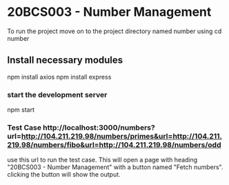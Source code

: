 # 20BCS003 - Number Management 
To run the project move on to the project directory named number using cd number

## Install necessary modules
npm install axios
npm install express

### start the development server
 npm start

### Test Case http://localhost:3000/numbers?url=http://104.211.219.98/numbers/primes&url=http://104.211.219.98/numbers/fibo&url=http://104.211.219.98/numbers/odd
use this url to run the test case. This will open a page with heading "20BCS003 - Number Management" with a button named "Fetch numbers".
clicking the button will show the output.
 
